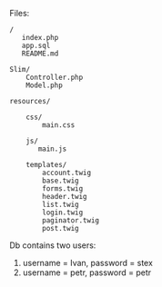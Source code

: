 Files:

    /
       index.php
       app.sql
       README.md

    Slim/
        Controller.php
        Model.php

    resources/

        css/
            main.css

        js/
           main.js

        templates/
            account.twig
            base.twig
            forms.twig
            header.twig
            list.twig
            login.twig
            paginator.twig
            post.twig



Db contains two users:

1. username = Ivan, password = stex
2. username = petr, password = petr


